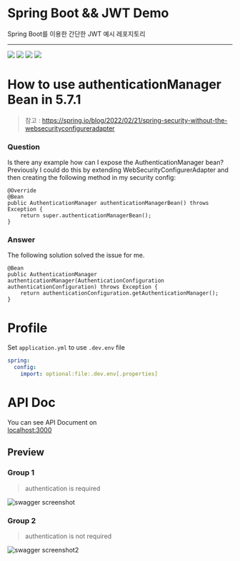 # Spring Boot && JWT Demo

Spring Boot를 이용한 간단한 JWT 예시 레포지토리 

---
<img src="https://img.shields.io/badge/postgresql-gray?style=for-the-badge&logo=postgresql&logoColor=white"> <img src="https://img.shields.io/badge/Spring Boot-green?style=for-the-badge&logo=spring&logoColor=white"> <img src="https://img.shields.io/badge/redis-red?style=for-the-badge&logo=redis&logoColor=black"> <img src="https://img.shields.io/badge/Swagger-gree?style=for-the-badge&logo=Swagger&logoColor=black">


# How to use authenticationManager Bean in 5.7.1

> 참고 : https://spring.io/blog/2022/02/21/spring-security-without-the-websecurityconfigureradapter

### Question
Is there any example how can I expose the AuthenticationManager bean? Previously I could do this by extending WebSecurityConfigurerAdapter and then creating the following method in my security config:
```
@Override
@Bean
public AuthenticationManager authenticationManagerBean() throws Exception {
    return super.authenticationManagerBean();
}
```

### Answer
The following solution solved the issue for me.
```
@Bean
public AuthenticationManager authenticationManager(AuthenticationConfiguration authenticationConfiguration) throws Exception {
    return authenticationConfiguration.getAuthenticationManager();
}
```

# Profile
Set ```application.yml``` to use ```.dev.env``` file
```yaml
spring:
  config:
    import: optional:file:.dev.env[.properties]
```

# API Doc
You can see API Document on  
[localhost:3000](localhost:3000)

## Preview
### Group 1
> authentication is required

![swagger screenshot](https://user-images.githubusercontent.com/65845941/177004280-9652b978-5e3c-4152-8c36-fcc42681bdec.PNG)

### Group 2
> authentication is not required

![swagger screenshot2](https://user-images.githubusercontent.com/65845941/177004330-844a6055-2d77-49f8-bff5-1d8562b413fc.PNG)